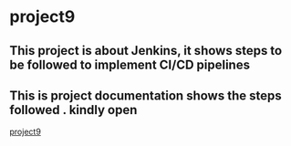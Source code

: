 # project9

## This project is about Jenkins, it shows steps to be followed to implement CI/CD pipelines

## This is project documentation shows the steps followed . kindly open 
[project9](https://github.com/babu97/project9/blob/main/project.md)
